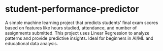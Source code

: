 # student-performance-predictor
A simple machine learning project that predicts students' final exam scores based on features like hours studied, attendance, and number of assignments submitted. This project uses Linear Regression to analyze patterns and provide predictive insights. Ideal for beginners in AI/ML and educational data analysis.
